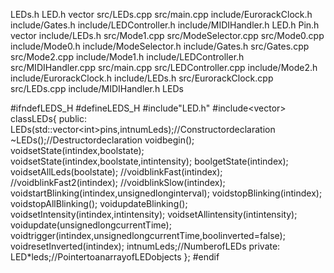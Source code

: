 LEDs.h LED.h vector src/LEDs.cpp src/main.cpp include/EurorackClock.h
include/Gates.h include/LEDController.h include/MIDIHandler.h LED.h
Pin.h vector include/LEDs.h src/Mode1.cpp src/ModeSelector.cpp
src/Mode0.cpp include/Mode0.h include/ModeSelector.h include/Gates.h
src/Gates.cpp src/Mode2.cpp include/Mode1.h include/LEDController.h
src/MIDIHandler.cpp src/main.cpp src/LEDController.cpp include/Mode2.h
include/EurorackClock.h include/LEDs.h src/EurorackClock.cpp
src/LEDs.cpp include/MIDIHandler.h LEDs

\#ifndefLEDS\_H \#defineLEDS\_H \#include\"LED.h\" \#include\<vector\>
classLEDs{ public:
LEDs(std::vector\<int\>pins,intnumLeds);//Constructordeclaration
\~LEDs();//Destructordeclaration voidbegin();
voidsetState(intindex,boolstate);
voidsetState(intindex,boolstate,intintensity); boolgetState(intindex);
voidsetAllLeds(boolstate); //voidblinkFast(intindex);
//voidblinkFast2(intindex); //voidblinkSlow(intindex);
voidstartBlinking(intindex,unsignedlonginterval);
voidstopBlinking(intindex); voidstopAllBlinking(); voidupdateBlinking();
voidsetIntensity(intindex,intintensity);
voidsetAllintensity(intintensity); voidupdate(unsignedlongcurrentTime);
voidtrigger(intindex,unsignedlongcurrentTime,boolinverted=false);
voidresetInverted(intindex); intnumLeds;//NumberofLEDs private:
LED\*leds;//PointertoanarrayofLEDobjects }; \#endif
